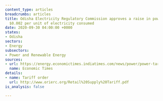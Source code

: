 ```yaml
---
content_type: articles
breadcrumbs: articles
title: Odisha Electricity Regulatory Commission approves a raise in power tariff by
  $0.002 per unit of electricity consumed
date: 2020-09-30 04:00:00 +0000
states:
- Odisha
sectors:
- Energy
subsectors:
- Power and Renewable Energy
sources:
- url: https://energy.economictimes.indiatimes.com/news/power/power-tariff-to-be-hiked-by-20-paise-per-unit-in-odisha/78287181
  name: Economic Times
details:
- name: Tariff order
  url: http://www.orierc.org/Retail%20Supply%20Tariff.pdf
is_analysis: false

---
```

